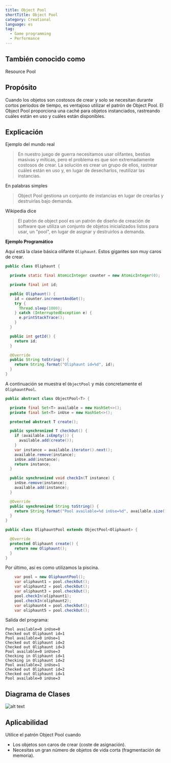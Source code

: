 ```yaml
---
title: Object Pool
shortTitle: Object Pool
category: Creational
language: es
tag:
  - Game programming
  - Performance
---
```


## También conocido como

Resource Pool

## Propósito

Cuando los objetos son costosos de crear y solo se necesitan durante cortos períodos de tiempo, es ventajoso utilizar el
patrón de Object Pool. El Object Pool proporciona una caché para objetos instanciados, rastreando cuáles están en uso y
cuáles están disponibles.

## Explicación

Ejemplo del mundo real

> En nuestro juego de guerra necesitamos usar olifantes, bestias masivas y míticas, pero el problema es que son
> extremadamente costosos de crear. La solución es crear un grupo de ellos, rastrear cuáles están en uso y, en lugar de
> desecharlos, reutilizar las instancias.

En palabras simples

> Object Pool gestiona un conjunto de instancias en lugar de crearlas y destruirlas bajo demanda.

Wikipedia dice

> El patrón de object pool es un patrón de diseño de creación de software que utiliza un conjunto de objetos
> inicializados listos para usar, un "pool", en lugar de asignar y destruirlos a demanda.

**Ejemplo Programático**

Aquí está la clase básica olifante `Oliphaunt`. Estos gigantes son muy caros de crear.

```java
public class Oliphaunt {

  private static final AtomicInteger counter = new AtomicInteger(0);

  private final int id;

  public Oliphaunt() {
    id = counter.incrementAndGet();
    try {
      Thread.sleep(1000);
    } catch (InterruptedException e) {
      e.printStackTrace();
    }
  }

  public int getId() {
    return id;
  }

  @Override
  public String toString() {
    return String.format("Oliphaunt id=%d", id);
  }
}
```

A continuación se muestra el `ObjectPool` y más concretamente el `OliphauntPool`.

```java
public abstract class ObjectPool<T> {

  private final Set<T> available = new HashSet<>();
  private final Set<T> inUse = new HashSet<>();

  protected abstract T create();

  public synchronized T checkOut() {
    if (available.isEmpty()) {
      available.add(create());
    }
    var instance = available.iterator().next();
    available.remove(instance);
    inUse.add(instance);
    return instance;
  }

  public synchronized void checkIn(T instance) {
    inUse.remove(instance);
    available.add(instance);
  }

  @Override
  public synchronized String toString() {
    return String.format("Pool available=%d inUse=%d", available.size(), inUse.size());
  }
}

public class OliphauntPool extends ObjectPool<Oliphaunt> {

  @Override
  protected Oliphaunt create() {
    return new Oliphaunt();
  }
}
```

Por último, así es como utilizamos la piscina.

```java
    var pool = new OliphauntPool();
    var oliphaunt1 = pool.checkOut();
    var oliphaunt2 = pool.checkOut();
    var oliphaunt3 = pool.checkOut();
    pool.checkIn(oliphaunt1);
    pool.checkIn(oliphaunt2);
    var oliphaunt4 = pool.checkOut();
    var oliphaunt5 = pool.checkOut();
```

Salida del programa:

```
Pool available=0 inUse=0
Checked out Oliphaunt id=1
Pool available=0 inUse=1
Checked out Oliphaunt id=2
Checked out Oliphaunt id=3
Pool available=0 inUse=3
Checking in Oliphaunt id=1
Checking in Oliphaunt id=2
Pool available=2 inUse=1
Checked out Oliphaunt id=2
Checked out Oliphaunt id=1
Pool available=0 inUse=3
```

## Diagrama de Clases

![alt text](./etc/object-pool.png "Object Pool")

## Aplicabilidad

Utilice el patrón Object Pool cuando

* Los objetos son caros de crear (coste de asignación).
* Necesitas un gran número de objetos de vida corta (fragmentación de memoria).
